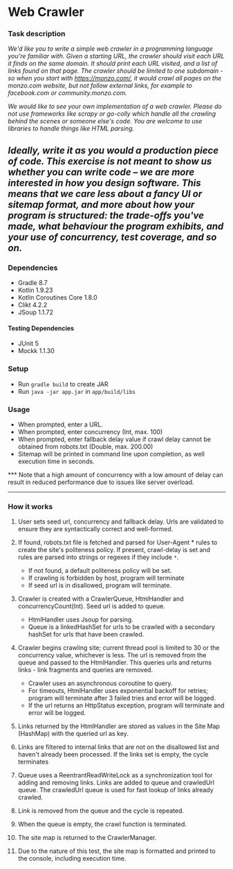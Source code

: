 
# Web Crawler

### Task description ###

<i>We'd like you to write a simple web crawler in a programming language you're familiar with. Given a starting URL, the crawler should visit each URL it finds on the same domain. It should print each URL visited, and a list of links found on that page. The crawler should be limited to one subdomain - so when you start with https://monzo.com/, it would crawl all pages on the monzo.com website, but not follow external links, for example to facebook.com or community.monzo.com.

We would like to see your own implementation of a web crawler. Please do not use frameworks like scrapy or go-colly which handle all the crawling behind the scenes or someone else's code. You are welcome to use libraries to handle things like HTML parsing.

Ideally, write it as you would a production piece of code. This exercise is not meant to show us whether you can write code – we are more interested in how you design software. This means that we care less about a fancy UI or sitemap format, and more about how your program is structured: the trade-offs you've made, what behaviour the program exhibits, and your use of concurrency, test coverage, and so on.
</i>
---
### Dependencies ###
 - Gradle 8.7
 - Kotlin 1.9.23
 - Kotlin Coroutines Core 1.8.0
 - Clikt 4.2.2
 - JSoup 1.1.72

#### Testing Dependencies ####
 - JUnit 5
 - Mockk 1.1.30

### Setup ###

 - Run `gradle build` to create JAR
 - Run `java -jar app.jar` in `app/build/libs`


### Usage ###

- When prompted, enter a URL.
- When prompted, enter concurrency (Int, max. 100)
- When prompted, enter fallback delay value if crawl delay cannot be obtained from robots.txt (Double, max. 200.00)
- Sitemap will be printed in command line upon completion, as well execution time in seconds. 

*** Note that a high amount of concurrency with a low amount of delay can result in reduced performance due to issues like server overload. 

---

### How it works ###

1. User sets seed url, concurrency and fallback delay. Urls are validated to ensure they are syntactically correct and well-formed. 


2. If found, robots.txt file is fetched and parsed for User-Agent * rules to create the site's politeness policy. If present, crawl-delay is set and rules are parsed into strings or regexes if they include `*`.
   - If not found, a default politeness policy will be set.
   - If crawling is forbidden by host, program will terminate
   - If seed url is in disallowed, program will terminate.


3. Crawler is created with a CrawlerQueue, HtmlHandler and concurrencyCount(Int). Seed url is added to queue.
      - HtmlHandler uses Jsoup for parsing.
      - Queue is a linkedHashSet for urls to be crawled with a secondary hashSet for urls that have been crawled.


4. Crawler begins crawling site; current thread pool is limited to 30 or the concurrency value, whichever is less. The url is removed from the queue and passed to the HtmlHandler. This queries urls and returns links - link fragments and queries are removed. 
   - Crawler uses an asynchronous coroutine to query.
   - For timeouts, HtmlHandler uses exponential backoff for retries; program will terminate after 3 failed tries and error will be logged. 
   - If the url returns an HttpStatus exception, program will terminate and error will be logged. 
   

5. Links returned by the HtmlHandler are stored as values in the Site Map (HashMap) with the queried url as key. 


6. Links are filtered to internal links that are not on the disallowed list and haven't already been processed. If the links set is empty, the cycle terminates


7. Queue uses a ReentrantReadWriteLock as a synchronization tool for adding and removing links. Links are added to queue and crawledUrl queue. The crawledUrl queue is used for fast lookup of links already crawled.


8. Link is removed from the queue and the cycle is repeated.


9. When the queue is empty, the crawl function is terminated.


10. The site map is returned to the CrawlerManager.


11. Due to the nature of this test, the site map is formatted and printed to the console, including execution time. 